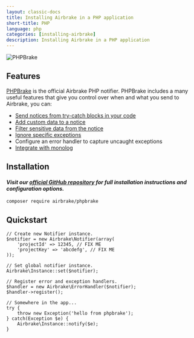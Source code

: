 ```yaml
---
layout: classic-docs
title: Installing Airbrake in a PHP application
short-title: PHP
language: php
categories: [installing-airbrake]
description: Installing Airbrake in a PHP application
---
```


![PHPBrake](https://s3.amazonaws.com/document-resources/phpbrakeman.png)

## Features
[PHPBrake](https://github.com/airbrake/phpbrake) is the official Airbrake PHP notifier.
PHPBrake includes a many useful features that give you control over when and
what you send to Airbrake, you can:

- [Send notices from try-catch blocks in your code](https://github.com/airbrake/phpbrake#quickstart)
- [Add custom data to a notice](https://github.com/airbrake/phpbrake#adding-custom-data-to-the-notice)
- [Filter sensitive data from the notice](https://github.com/airbrake/phpbrake#filtering-sensitive-data-from-the-notice)
- [Ignore specific exceptions](https://github.com/airbrake/phpbrake#ignoring-specific-exceptions)
- Configure an error handler to capture uncaught exceptions
- [Integrate with monolog](https://github.com/airbrake/phpbrake#monolog-integration)

## Installation

#### *Visit our [official GitHub repository](https://github.com/airbrake/phpbrake) for full installation instructions and configuration options.*

```
composer require airbrake/phpbrake
```

## Quickstart

```
// Create new Notifier instance.
$notifier = new Airbrake\Notifier(array(
    'projectId' => 12345, // FIX ME
    'projectKey' => 'abcdefg', // FIX ME
));

// Set global notifier instance.
Airbrake\Instance::set($notifier);

// Register error and exception handlers.
$handler = new Airbrake\ErrorHandler($notifier);
$handler->register();

// Somewhere in the app...
try {
    throw new Exception('hello from phpbrake');
} catch(Exception $e) {
    Airbrake\Instance::notify($e);
}
```
